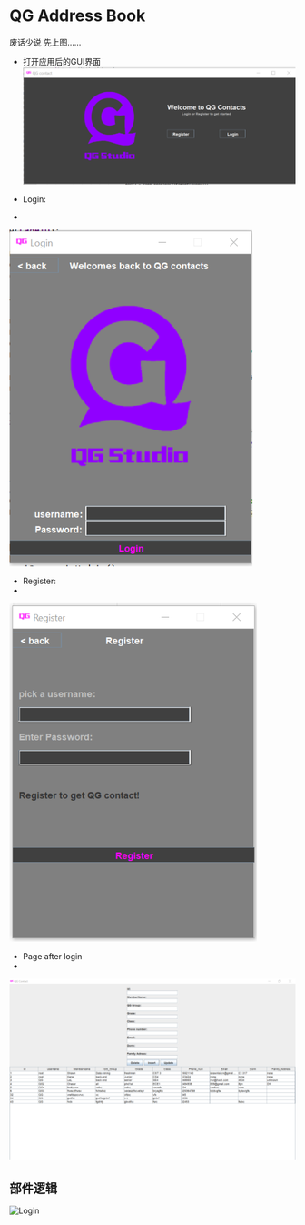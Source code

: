 # QG Address Book
废话少说 先上图……

* 打开应用后的GUI界面 
![Welcome](https://github.com/LordElf/QG_Contact/blob/master/images%20for%20README/Welcome.png)


* Login: 
* 
![Login](https://github.com/LordElf/QG_Contact/blob/master/images%20for%20README/Login.png)


* Register:
* 
![Register](https://github.com/LordElf/QG_Contact/blob/master/images%20for%20README/Register.png)


* Page after login
* 
![UIPage](https://github.com/LordElf/QG_Contact/blob/master/images%20for%20README/UIPage.png)


## 部件逻辑
![Login](https://www.draw.io/?lightbox=1&highlight=0000ff&edit=_blank&layers=1&nav=1&title=QG_Contacts#R5VpZc9s4DP41mmkfktF9PEo%2BdruTzmbXzXT7qFiMrVaWXEpO7P76BShKskg6cWLlmuYhQ4MEDwAfCALSrNFq%2BweN18vPRUIyzdSTrWaNNdP0fBf%2BI2FXExzHqwkLmiY1yegIs%2FQX4USdUzdpQsrewKoosipd94nzIs%2FJvOrRYkqLu%2F6wmyLrr7qOF0QizOZxJlO%2Fpkm1rKm%2Brnf0P0m6WPKVTb3puY7nPxa02OR8Pc20bthf3b2Km7n4%2BHIZJ8XdHsmaaNaIFkVVt1bbEclQtI3Yar7pgd5235Tk1TEMZs1wG2cb0uzYzYA1WsJc7gJb2sTRolALbG3i4f%2FQRwqo2HewEeiaD12B5lusy9aiSItcRtGxPfG1aKIFRjMz7GZv8loM1a4RfUW2bPlqlQHBgGZZ0eIHGRVZQYGSFzmMjG7SLBNI5Tqep%2FkCCE7360uxBsIZiMGK7pZpRWZAx6XuwHCBVtwSepMxFSzTJCE50Jj%2BCEoIueIsXQB1nJGbbsPABRs9KHSjVSUghBQrUtEdDNk25lJz7PpGf9dZWktb7lmZzWkxN%2B5FO3GnYGhwHav1bUn6%2FkqyOcwDxEsEBddRkt721OL%2B3KBJRqidMy6REAEIRya06%2B%2FU2uqaTXVA2Z2kjQP62bODRhF8TbCBIq%2Bm8SrNUJAXm3maxDD9qMjLIhNtpAOiaFDQo7O%2FYZRrOH3terJ2bVOhXcMbQL2eJGGSgGPjPwtaLYtFkcfZpKMK1r4n7%2B%2BkqnbcN8ebqkC0tDNcFAxYxhFqAMHR3X84%2F7nT%2FPzGl6v3i5u8X9xwpmJD53yUza%2BEmC4IH%2BWrlUJJFlfpbX92lYQ562WRwrodUq2%2BMi1TUFK9Bc4l6KndxlGqsyVkUrJIS4auU1DzkHYkVA2BAU%2FwcL4MAkMFAncADLhvHQO2IaKA%2FbgkNIXDog5OgIYjQyN4FmjY%2FotBw5GgkRWLNH9%2FuLDFm%2F8lcWH4bxwY5kC3gy9DwNDVejkRA5bd12eLiQcwEFIa7%2FaGrXFAeXgd0Z8260wP7csw7xsPjXoHTwWkf89dxcPI9wZNy%2Bl7M0cRlHsKZAZDINMZEplkm1Y1oDyH%2F%2Fw2MGifhstAgcsDSnkcLh8LJ1fvK9szHoCTY983%2FmQ4BRKcLur77Z1iyTaE0EAFJve5wKRL0hzHVXwdl7IkH3pwlus6uXSTblHeryJMU%2FD9jiJdYLi%2BLMyWeIo0h31Rdq7J3HdN%2Bn1xwOv7LaPJQA4ZUBxtzoZkzlef3q1nMBqWxpOqsiOuKxvzMBGwKtspWneehJhAxoNncVmmc5Ywimklkx8hzP33n2eL9n3i%2B%2B%2BIx96efB2F421op74JhXjY1QWt1bCS4mFpIkcMeMXc50CBteMEyg0PdbMbcr4V8%2BJhqPkjzIuHU803WFo9YJnyABtYPNFZ0j1geXRfi6Ys%2B%2B5oQaQFk9qwsO6RFhgkYBFEsuOnp9El3CPi03mchbxjlSYJM2qVg%2Bn7%2FuMc8kkuxdGl%2B%2FHccF3XdALPddwmebDvYBQAEJMXT3IvnqTsWjU6K4r4mj%2FmjSjMN8ha58ivaVdpcTUfbMBi2h9pvn71iTn6zhigoTMLkXmnjMUvrr9j1MJ%2FBq2ByAw2jgh1tDDf0yKLLyaPfNi4KCnTX%2FE1G4CK58CD0U6kOWM0K7i3y%2FoK30%2Fm86qKaGMV3ulCDcd%2BGYNyhWjfsWw54Hq2JI38FmA6HzOjaMtvYCZgRV5TfhuzhsmcisOciouDQbXoXUTbY10Ba7ha4KFZSSr%2FgH2R1Sxma%2F6U8Y%2FRF7X74GygprxhJD83cVYyk9LZftrVYS3m8OBQeK62PrTPrZrxo8og1dwT5kVhGXStEy3sKpasoir7WdwUQxQecow8vNZpqfDC5xr9Owm%2FoBe%2Bmk3%2B5V48ZCoAIYWsJgraCeq6acQFLihOMTuH%2BILGOdsqniRQ6xwWhLFdWfbwKbDLapQPRjRiE4asYgtdYyza1tLAt5fKHwXohhpDm9xkm3KJcKLpbZqRBSl5wRfPDWZlsNVF6fc2L8hGKQlRfow9YNvw4VxT1vBYF3OUERMUXKtgzjh4ygZ7uAc1O%2FeVKnv76%2B81XqyXcU4eYaV7%2FvZoa2UyDd3mwMFxh3FYw2BxgY1y%2F839tSXmRuUbXxnzGsYA%2FlpRUB%2BTDKL4d%2Fg2E4L3QPE2e7Z7T1H%2BvFon8XuUY5vFehU5yrWyT3kJx3l%2FcrSd15TjoFXkJu%2FVtL9pvY8h2q629sX6XjfrpfrIoqa9QNZLUWFqrrl1TyvNd0dZmpOzxgjwwySwAefwZ0koMuU82HFWX3s4i2Gtt4pZmrhmVoGHWhE%2B1978ysu%2FXlQir0XampIT9jbICUvkZWzs8Xg%2BpwRO2h73w8fjToYHeYazKeY99bjnZEvmm4rUl86HnxtCdx%2BffsJhrY0F6vXDgkf%2B9wT8dbaIfXUJ0Ti%2BwKQnwJs4FhNx%2ByadVRQ%2F3XwTO5NfWJ93s38uFC%2B9p2z3wCHudwy%2FVTzfL866gXztm6pr33jCvQ8%2Fu2%2Bt6%2Fxu9z27Nfkf)